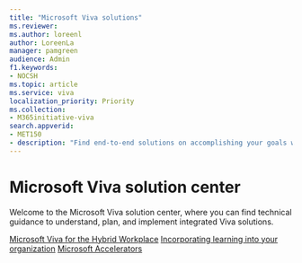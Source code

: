```yaml
---
title: "Microsoft Viva solutions"
ms.reviewer: 
ms.author: loreenl
author: LoreenLa
manager: pamgreen
audience: Admin
f1.keywords:
- NOCSH
ms.topic: article
ms.service: viva
localization_priority: Priority
ms.collection:  
- M365initiative-viva
search.appverid:
- MET150
- description: "Find end-to-end solutions on accomplishing your goals with  Microsoft Viva, the employee experience platform."
---
```


# Microsoft Viva solution center

Welcome to the Microsoft Viva solution center, where you can find technical guidance to understand, plan, and implement integrated Viva solutions.

[Microsoft Viva for the Hybrid Workplace](/Viva/solutions/viva-for-the-hybrid-workplace.md)
[Incorporating learning into your organization](/Viva/solutions/incorporate-learning.md)
[Microsoft Accelerators](/Viva/solutions/index.yml)
